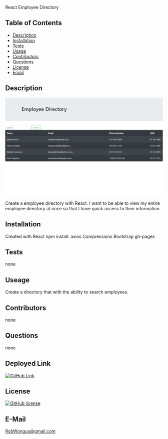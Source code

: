 React Employee Directory


## Table of Contents

* [Description](#Description)
* [Installation](#Installation)
* [Tests](#Tests)
* [Usage](#Usage)
* [Contributors](#Contributors)
* [Questions](#Questions)
* [License](#License)
* [Email](#Email)

## Description

 ![Password Generator](/images/employeedirectory.png)

Create a employee directory with React. I want to be able to view my entire employee directory at once so that I have quick access to their information.

## Installation

Created with React
npm install:
axios
Compressions
Bootstrap
gh-pages



## Tests

none

## Useage
Create a directory that with the ability to search employees. 

## Contributors

none

## Questions
none

## Deployed Link

[![GitHub Link](https://img.shields.io/badge/Link-EmployeeDirectory-Blue)](https://robwongus.github.io/React-Employee-Directory/)

## License

[![GitHub license](https://img.shields.io/github/license/RobWongus/React-Employee-Directory)](https://github.com/RobWongus/React-Employee-Directory/blob/master/LICENSE)

## E-Mail

RobWongus@gmail.com
